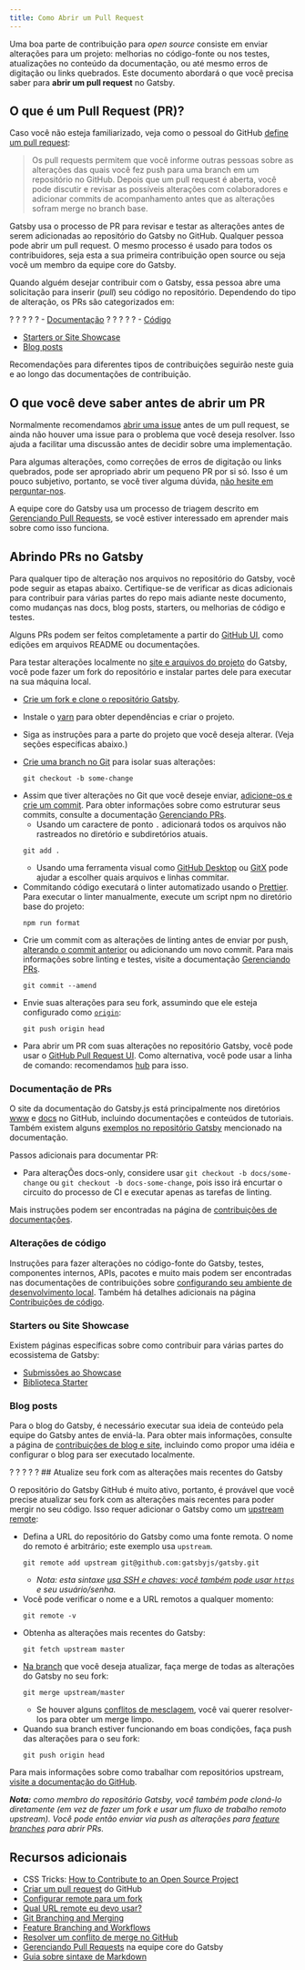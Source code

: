 ```yaml
---
title: Como Abrir um Pull Request
---
```


Uma boa parte de contribuição para _open source_ consiste em enviar alterações para um projeto: melhorias no código-fonte ou nos testes, atualizações no conteúdo da documentação, ou até mesmo erros de digitação ou links quebrados. Este documento abordará o que você precisa saber para **abrir um pull request** no Gatsby.

## O que é um Pull Request (PR)?

Caso você não esteja familiarizado, veja como o pessoal do GitHub [define um pull request](https://help.github.com/pt/articles/about-pull-requests):

> Os pull requests permitem que você informe outras pessoas sobre as alterações das quais você fez push para uma branch em um repositório no GitHub. Depois que um pull request é aberta, você pode discutir e revisar as possíveis alterações com colaboradores e adicionar commits de acompanhamento antes que as alterações sofram merge no branch base.

Gatsby usa o processo de PR para revisar e testar as alterações antes de serem adicionadas ao repositório do Gatsby no GitHub. Qualquer pessoa pode abrir um pull request. O mesmo processo é usado para todos os contribuidores, seja esta a sua primeira contribuição open source ou seja você um membro da equipe core do Gatsby.

Quando alguém desejar contribuir com o Gatsby, essa pessoa abre uma solicitação para inserir (_pull_) seu código no repositório. Dependendo do tipo de alteração, os PRs são categorizados em:

? ? ? ? ? - [Documentação](#documentation)
? ? ? ? ? - [Código](#code-changes)
- [Starters or Site Showcase](#starters-or-site-showcase)
- [Blog posts](#blog-posts)

Recomendações para diferentes tipos de contribuições seguirão neste guia e ao longo das documentações de contribuição.

## O que você deve saber antes de abrir um PR

Normalmente recomendamos [abrir uma issue](/contributing/how-to-file-an-issue/) antes de um pull request, se ainda não houver uma issue para o problema que você deseja resolver. Isso ajuda a facilitar uma discussão antes de decidir sobre uma implementação.

Para algumas alterações, como correções de erros de digitação ou links quebrados, pode ser apropriado abrir um pequeno PR por si só. Isso é um pouco subjetivo, portanto, se você tiver alguma dúvida, [não hesite em perguntar-nos](/contributing/how-to-contribute/#not-sure-how-to-start-contributing).

A equipe core do Gatsby usa um processo de triagem descrito em [Gerenciando Pull Requests](/contributing/managing-pull-requests/), se você estiver interessado em aprender mais sobre como isso funciona.

## Abrindo PRs no Gatsby

Para qualquer tipo de alteração nos arquivos no repositório do Gatsby, você pode seguir as etapas abaixo. Certifique-se de verificar as dicas adicionais para contribuir para várias partes do repo mais adiante neste documento, como mudanças nas docs, blog posts, starters, ou melhorias de código e testes.

Alguns PRs podem ser feitos completamente a partir do [GitHub UI](https://help.github.com/pt/articles/creating-a-pull-request), como edições em arquivos README ou documentações.

Para testar alterações localmente no [site e arquivos do projeto](https://github.com/gatsbyjs/gatsby) do Gatsby, você pode fazer um fork do repositório e instalar partes dele para executar na sua máquina local.

- [Crie um fork e clone o repositório Gatsby](/contributing/setting-up-your-local-dev-environment/#gatsby-repo-install-instructions).
- Instale o [yarn](https://yarnpkg.com/pt-BR/) para obter dependências e criar o projeto.
- Siga as instruções para a parte do projeto que você deseja alterar. (Veja seções específicas abaixo.)
- [Crie uma branch no Git](https://git-scm.com/book/en/v2/Git-Branching-Basic-Branching-and-Merging) para isolar suas alterações:

  ```shell
  git checkout -b some-change
  ```

* Assim que tiver alterações no Git que você deseje enviar, [adicione-os e crie um commit](https://help.github.com/pt/articles/adding-a-file-to-a-repository-using-the-command-line). Para obter informações sobre como estruturar seus commits, consulte a documentação [Gerenciando PRs](/contributing/managing-pull-requests/#commit-and-pr-title).
  - Usando um caractere de ponto `.` adicionará todos os arquivos não rastreados no diretório e subdiretórios atuais.
  ```shell
  git add .
  ```
  - Usando uma ferramenta visual como [GitHub Desktop](https://desktop.github.com/) ou [GitX](https://rowanj.github.io/gitx/) pode ajudar a escolher quais arquivos e linhas commitar.
* Commitando código executará o linter automatizado usando o [Prettier](https://prettier.io). Para executar o linter manualmente, execute um script npm no diretório base do projeto:
  ```shell
  npm run format
  ```
* Crie um commit com as alterações de linting antes de enviar por push, [alterando o commit anterior](https://help.github.com/pt/articles/changing-a-commit-message) ou adicionando um novo commit. Para mais informações sobre linting e testes, visite a documentação [Gerenciando PRs](/contributing/managing-pull-requests/#automated-checks).
  ```shell
  git commit --amend
  ```
- Envie suas alterações para seu fork, assumindo que ele esteja configurado como [`origin`](https://www.git-tower.com/learn/git/glossary/origin):
  ```shell
  git push origin head
  ```
- Para abrir um PR com suas alterações no repositório Gatsby, você pode usar o [GitHub Pull Request UI](https://help.github.com/pt/articles/creating-a-pull-request). Como alternativa, você pode usar a linha de comando: recomendamos [hub](https://github.com/github/hub) para isso.

### Documentação de PRs

O site da documentação do Gatsby.js está principalmente nos diretórios [www](https://github.com/gatsbyjs/gatsby/tree/master/www) e [docs](https://github.com/gatsbyjs/gatsby/tree/master/docs) no GitHub, incluindo documentações e conteúdos de tutoriais. Também existem alguns [exemplos no repositório Gatsby](https://github.com/gatsbyjs/gatsby/tree/master/examples) mencionado na documentação.

Passos adicionais para documentar PR:

- Para alteraçÕes docs-only, considere usar `git checkout -b docs/some-change` ou `git checkout -b docs-some-change`, pois isso irá encurtar o circuito do processo de CI e executar apenas as tarefas de linting.

Mais instruções podem ser encontradas na página de [contribuições de documentações](/contributing/docs-contributions/).

### Alterações de código

Instruções para fazer alterações no código-fonte do Gatsby, testes, componentes internos, APIs, pacotes e muito mais podem ser encontradas nas documentações de contribuições sobre [configurando seu ambiente de desenvolvimento local](/contributing/setting-up-your-local-dev-environment/). Também há detalhes adicionais na página [Contribuições de código](/contributing/code-contributions/).

### Starters ou Site Showcase

Existem páginas específicas sobre como contribuir para várias partes do ecossistema de Gatsby:

- [Submissões ao Showcase](/contributing/site-showcase-submissions/)
- [Biblioteca Starter](/contributing/submit-to-starter-library/)

### Blog posts

Para o blog do Gatsby, é necessário executar sua ideia de conteúdo pela equipe do Gatsby antes de enviá-la. Para obter mais informações, consulte a página de [contribuições de blog e site](/contributing/blog-and-website-contributions/), incluindo como propor uma idéia e configurar o blog para ser executado localmente.

? ? ? ? ? ## Atualize seu fork com as alterações mais recentes do Gatsby

O repositório do Gatsby GitHub é muito ativo, portanto, é provável que você precise atualizar seu fork com as alterações mais recentes para poder mergir no seu código. Isso requer adicionar o Gatsby como um [upstream remote](https://help.github.com/pt/articles/configuring-a-remote-for-a-fork):

- Defina a URL do repositório do Gatsby como uma fonte remota. O nome do remoto é arbitrário; este exemplo usa `upstream`.
  ```shell
  git remote add upstream git@github.com:gatsbyjs/gatsby.git
  ```
  - _Nota: esta sintaxe [usa SSH e chaves: você também pode usar `https`](https://help.github.com/pt/articles/which-remote-url-should-i-use) e seu usuário/senha._
- Você pode verificar o nome e a URL remotos a qualquer momento:
  ```shell
  git remote -v
  ```
- Obtenha as alterações mais recentes do Gatsby:
  ```shell
  git fetch upstream master
  ```
- [Na branch](https://git-scm.com/book/en/v2/Git-Branching-Basic-Branching-and-Merging) que você deseja atualizar, faça merge de todas as alterações do Gatsby no seu fork:
  ```shell
  git merge upstream/master
  ```
  - Se houver alguns [conflitos de mesclagem](https://help.github.com/pt/articles/resolving-a-merge-conflict-on-github), você vai querer resolver-los para obter um merge limpo.
- Quando sua branch estiver funcionando em boas condições, faça push das alterações para o seu fork:
  ```shell
  git push origin head
  ```

Para mais informações sobre como trabalhar com repositórios upstream, [visite a documentação do GitHub](https://help.github.com/pt/articles/configuring-a-remote-for-a-fork).

_**Nota:** como membro do repositório Gatsby, você também pode cloná-lo diretamente (em vez de fazer um fork e usar um fluxo de trabalho remoto upstream). Você pode então enviar via push as alterações para [feature branches](https://git-scm.com/book/en/v1/Git-Branching-Branching-Workflows) para abrir PRs._

## Recursos adicionais

- CSS Tricks: [How to Contribute to an Open Source Project](https://css-tricks.com/how-to-contribute-to-an-open-source-project/)
- [Criar um pull request](https://help.github.com/pt/articles/creating-a-pull-request) do GitHub
- [Configurar remote para um fork](https://help.github.com/pt/articles/configuring-a-remote-for-a-fork)
- [Qual URL remote eu devo usar?](https://help.github.com/pt/articles/which-remote-url-should-i-use)
- [Git Branching and Merging](https://git-scm.com/book/pt-br/v2/Git-Branching-Basic-Branching-and-Merging)
- [Feature Branching and Workflows](https://git-scm.com/book/en/v1/Git-Branching-Branching-Workflows)
- [Resolver um conflito de merge no GitHub](https://help.github.com/pt/articles/resolving-a-merge-conflict-on-github)
- [Gerenciando Pull Requests](/contributing/managing-pull-requests/) na equipe core do Gatsby
- [Guia sobre sintaxe de Markdown](/docs/mdx/markdown-syntax/)
